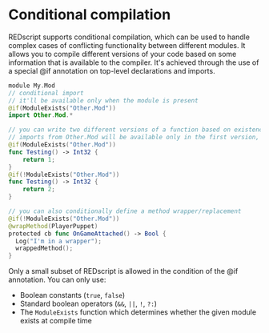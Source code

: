 # Conditional compilation

REDscript supports conditional compilation, which can be used to handle complex cases of conflicting functionality between different modules. It allows you to compile different versions of your code based on some information that is available to the compiler. It's achieved through the use of a special @if annotation on top-level declarations and imports.

```swift
module My.Mod
// conditional import
// it'll be available only when the module is present
@if(ModuleExists("Other.Mod"))
import Other.Mod.*

// you can write two different versions of a function based on existence of another module
// imports from Other.Mod will be available only in the first version, since the import was conditional
@if(ModuleExists("Other.Mod"))
func Testing() -> Int32 {
    return 1;
}
@if(!ModuleExists("Other.Mod"))
func Testing() -> Int32 {
    return 2;
}

// you can also conditionally define a method wrapper/replacement
@if(!ModuleExists("Other.Mod"))
@wrapMethod(PlayerPuppet)
protected cb func OnGameAttached() -> Bool {
  Log("I'm in a wrapper");
  wrappedMethod();
}
```

Only a small subset of REDscript is allowed in the condition of the @if annotation. You can only use:

* Boolean constants (`true`, `false`)
* Standard boolean operators (`&&`, `||`, `!`, `?:`)
* The `ModuleExists` function which determines whether the given module exists at compile time
